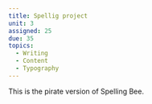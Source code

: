 ```yaml
---
title: Spellig project
unit: 3
assigned: 25
due: 35
topics:
  - Writing
  - Content
  - Typography
---
```

This is the pirate version of Spelling Bee.
